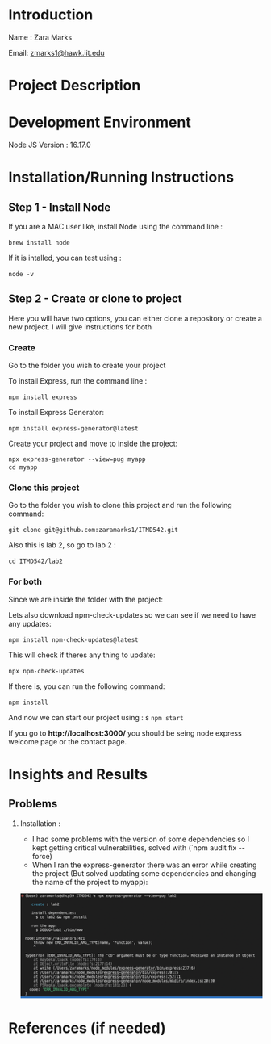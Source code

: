 # Introduction

Name : Zara Marks

Email: zmarks1@hawk.iit.edu

# Project Description 

# Development Environment 

Node JS Version : 16.17.0 

# Installation/Running Instructions 

## Step 1 - Install Node

If you are a MAC user like, install Node using the command line : 

`brew install node`

If it is intalled, you can test using :

`node -v`

## Step 2 - Create or clone to project

Here you will have two options, you can either clone a repository or create a new project. I will give instructions for both

### Create 

Go to the folder you wish to create your project

To install Express, run the command line : 

`npm install express` 

To install Express Generator:

`npm install express-generator@latest`

Create your project and move to inside the project:
``` 
npx express-generator --view=pug myapp
cd myapp
```

### Clone this project

Go to the folder you wish to clone this project and run the following command:

`git clone git@github.com:zaramarks1/ITMD542.git`

Also this is lab 2, so go to lab 2 :

`cd ITMD542/lab2`

### For both

Since we are inside the folder with the project:

Lets also download npm-check-updates so we can see if we need to have any updates:

` npm install npm-check-updates@latest `

This will check if theres any thing to update:

`npx npm-check-updates`

If there is, you can run the following command:

`npm install`

And now we can start our project using :
s
`npm start`

If you go to **http://localhost:3000/** you should be seing node express welcome page or the contact page.


# Insights and Results

## Problems
 1. Installation :
    * I had some problems with the version of  some dependencies so I kept getting critical vulnerabilities, solved with (`npm audit fix --force) 
    * When I ran the express-generator there was an error while creating the project (But solved updating some dependencies and changing the name of the project to myapp):

    ![error-gen](images/generator-error.png)

    

# References (if needed) 